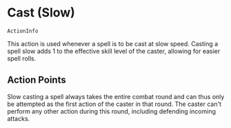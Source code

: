 # Cast (Slow)

`ActionInfo`

This action is used whenever a spell is to be cast at slow speed. Casting a spell slow adds 1 to the effective skill level of the caster, allowing for easier spell rolls.

## Action Points

Slow casting a spell always takes the entire combat round and can thus only be attempted as the first action of the caster in that round. The caster can't perform any other action during this round, including defending incoming attacks.

